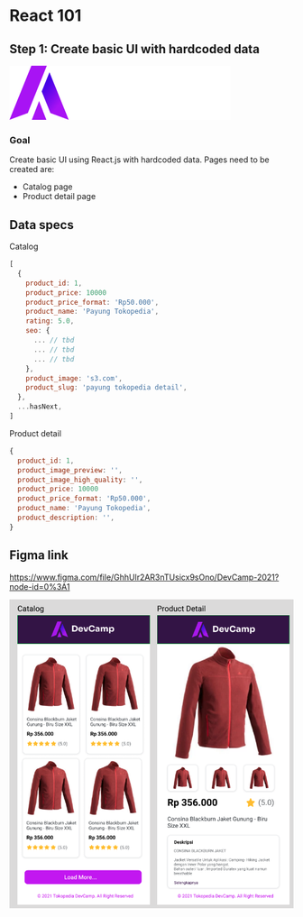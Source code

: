 # React 101

## Step 1: Create basic UI with hardcoded data

![](../public/logo-devcamp-2021.png)

### Goal

Create basic UI using React.js with hardcoded data.
Pages need to be created are:

- Catalog page
- Product detail page

## Data specs

Catalog

```js
[
  {
    product_id: 1,
    product_price: 10000
    product_price_format: 'Rp50.000',
    product_name: 'Payung Tokopedia',
    rating: 5.0,
    seo: {
      ... // tbd
      ... // tbd
      ... // tbd
    },
    product_image: 's3.com',
    product_slug: 'payung tokopedia detail',
  },
  ...hasNext,
]
```

Product detail

```js
{
  product_id: 1,
  product_image_preview: '',
  product_image_high_quality: '',
  product_price: 10000
  product_price_format: 'Rp50.000',
  product_name: 'Payung Tokopedia',
  product_description: '',
}
```

## Figma link

https://www.figma.com/file/GhhUlr2AR3nTUsicx9sOno/DevCamp-2021?node-id=0%3A1

![](../screenshots/02-figma-ui.png)
